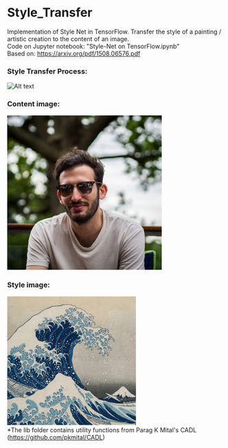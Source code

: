 # Style_Transfer
Implementation of Style Net in TensorFlow.
Transfer the style of a painting / artistic creation to the content of an image.  
Code on Jupyter notebook: "Style-Net on TensorFlow.ipynb"  
Based on: https://arxiv.org/pdf/1508.06576.pdf  
### Style Transfer Process:   
![Alt text](stylenet_gif.gif?raw=true "Style Transfer Process")  
### Content image:  
![Alt text](content_small.png?raw=true "Content")  
### Style image:  
![Alt text](style.jpg?raw=true "Style")  
*The lib folder contains utility functions from Parag K Mital's CADL (https://github.com/pkmital/CADL)
